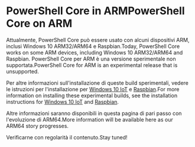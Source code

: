 # <a name="powershell-core-on-arm"></a><span data-ttu-id="f4eba-101">PowerShell Core in ARM</span><span class="sxs-lookup"><span data-stu-id="f4eba-101">PowerShell Core on ARM</span></span>

<span data-ttu-id="f4eba-102">Attualmente, PowerShell Core può essere usato con alcuni dispositivi ARM, inclusi Windows 10 ARM32/ARM64 e Raspbian.</span><span class="sxs-lookup"><span data-stu-id="f4eba-102">Today, PowerShell Core works on some ARM devices, including Windows 10 ARM32/ARM64 and Raspbian.</span></span>
<span data-ttu-id="f4eba-103">PowerShell Core per ARM è una versione sperimentale non supportata.</span><span class="sxs-lookup"><span data-stu-id="f4eba-103">PowerShell Core for ARM is an experimental release that is unsupported.</span></span>

<span data-ttu-id="f4eba-104">Per altre informazioni sull'installazione di queste build sperimentali, vedere le istruzioni per l'installazione per [Windows 10 IoT](installing-powershell-core-on-windows.md#deploying-on-windows-iot) e [Raspbian](installing-powershell-core-on-linux.md#raspbian).</span><span class="sxs-lookup"><span data-stu-id="f4eba-104">For more information on installing these experimental builds, see the installation instructions for [Windows 10 IoT](installing-powershell-core-on-windows.md#deploying-on-windows-iot) and [Raspbian](installing-powershell-core-on-linux.md#raspbian).</span></span>

<span data-ttu-id="f4eba-105">Altre informazioni saranno disponibili in questa pagina di pari passo con l'evoluzione di ARM64.</span><span class="sxs-lookup"><span data-stu-id="f4eba-105">More information will be available here as our ARM64 story progresses.</span></span>

<span data-ttu-id="f4eba-106">Verificarne con regolarità il contenuto.</span><span class="sxs-lookup"><span data-stu-id="f4eba-106">Stay tuned!</span></span>
